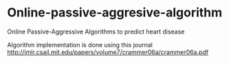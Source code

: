 # Online-passive-aggresive-algorithm
Online Passive-Aggressive Algorithms to predict heart disease

Algorithm implementation is done using this journal
http://jmlr.csail.mit.edu/papers/volume7/crammer06a/crammer06a.pdf
